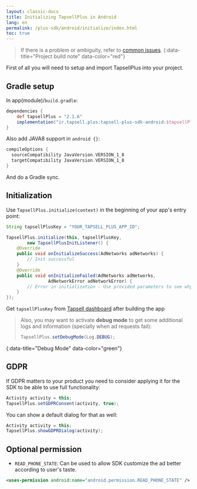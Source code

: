 ```yaml
---
layout: classic-docs
title: Initializing TapsellPlus in Android
lang: en
permalink: /plus-sdk/android/initialize/index.html
toc: true
---
```


> If there is a problem or ambiguity, refer to [common issues]({{site.baseurl}}/faq/plus-sdk/android/).
{:data-title="Project build note" data-color="red"}


First of all you will need to setup and import TapsellPlus into your project.


## Gradle setup

In app(module)/`build.gradle`:

```groovy
dependencies {
    def tapsellPlus = "2.1.6"
    implementation("ir.tapsell.plus:tapsell-plus-sdk-android:$tapsellPlus")
}
```

Also add JAVA8 support in `android {}`:

```groovy
compileOptions {
  sourceCompatibility JavaVersion.VERSION_1_8
  targetCompatibility JavaVersion.VERSION_1_8
}
```

And do a Gradle sync.

## Initialization

Use `TapsellPlus.initialize(context)` in the beginning of your app's entry point:

```java
String tapsellPlusKey = "YOUR_TAPSELL_PLUS_APP_ID";

TapsellPlus.initialize(this, tapsellPlusKey,
		new TapsellPlusInitListener() {
    @Override
    public void onInitializeSuccess(AdNetworks adNetworks) {
        // Init successful
    }
    @Override
    public void onInitializeFailed(AdNetworks adNetworks,
				AdNetworkError adNetworkError) {
        // Error in initialization - Use provided parameters to see why
    }
});
```

Get `tapsellPlusKey` from [Tapsell dashboard](https://dashboard.tapsell.ir/) after building the app

> Also, you may want to activate **debug mode** to get some additional logs and information (specially when ad requests fail):
>
> ```java
> TapsellPlus.setDebugMode(Log.DEBUG);
> ```
{:data-title="Debug Mode" data-color="green"}




## GDPR 

If GDPR matters to your product you need to consider applying it for the SDK to be able to use full functionality:

```java
Activity activity = this;
TapsellPlus.setGDPRConsent(activity, true);
```

You can show a default dialog for that as well:

```java
Activity activity = this;
TapsellPlus.showGDPRDialog(activity);
```

## Optional permission

- `READ_PHONE_STATE`:
Can be used to allow SDK customize the ad better according to user's taste.

```xml
<uses-permission android:name="android.permission.READ_PHONE_STATE" />
```
